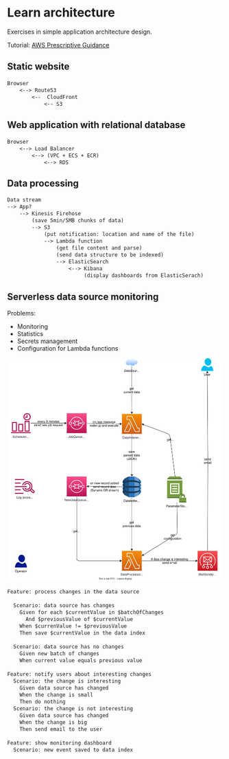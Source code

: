 # Learn architecture

<!--
See:
    - [Gherkin](https://cucumber.io/docs/gherkin/reference/)
    - [Markdown with Gherkin](https://github.com/cucumber/gherkin/blob/main/MARKDOWN_WITH_GHERKIN.md)

VSCode tip: `Ctr-K V` for preview
-->

Exercises in simple application architecture design.

Tutorial: [AWS Prescriptive Guidance](https://aws.amazon.com/prescriptive-guidance/)

## Static website

```ascii
Browser
    <--> Route53
        <--  CloudFront
            <-- S3
```

## Web application with relational database

```ascii
Browser
    <--> Load Balancer
        <--> (VPC + ECS + ECR)
            <--> RDS
```

## Data processing

```ascii
Data stream
--> App?
    --> Kinesis Firehose
        (save 5min/5MB chunks of data)
        --> S3
            (put notification: location and name of the file)
            --> Lambda function
                (get file content and parse)
                (send data structure to be indexed)
                --> ElasticSearch
                    <--> Kibana
                         (display dashboards from ElasticSerach)
```

## Serverless data source monitoring

Problems:

- Monitoring
- Statistics
- Secrets management
- Configuration for Lambda functions

![image info](https://raw.githubusercontent.com/dpurge/dpurge.github.io/gh-pages/docs/devops/aws/architecture_rest_data_monitoring.drawio.svg)

```gherkin
Feature: process changes in the data source

  Scenario: data source has changes
    Given for each $currentValue in $batchOfChanges
      And $previousValue of $currentValue
    When $currenValue != $previousValue
    Then save $currentValue in the data index
    
  Scenario: data source has no changes
    Given new batch of changes
    When current value equals previous value

Feature: notify users about interesting changes
  Scenario: the change is interesting
    Given data source has changed
    When the change is small
    Then do nothing
  Scenario: the change is not interesting
    Given data source has changed
    When the change is big
    Then send email to the user

Feature: show monitoring dashboard
  Scenario: new event saved to data index
```
